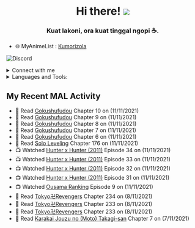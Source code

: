 <h1 align="center">Hi there! <img src="https://media.giphy.com/media/hvRJCLFzcasrR4ia7z/giphy.gif" width="25px"> </h1>
<h3 align="center">Kuat lakoni, ora kuat tinggal ngopi ☕.</h3>

- 🌐 MyAnimeList : [Kumorizola](https://myanimelist.net/animelist/Kumorizola)

![Discord](https://discord.c99.nl/widget/theme-3/761213268009943051.png)
<details>
      <summary>Connect with me</summary>
    <p align="left">
        <a href="https://www.facebook.com/kumori.hartley.1" target="blank"><img align="center"
                src="https://raw.githubusercontent.com/rahuldkjain/github-profile-readme-generator/master/src/images/icons/Social/facebook.svg"
                alt="kumori hartley" height="30" width="40" /></a>
        <a href="https://www.instagram.com/kumorizola/" target="blank"><img align="center"
                src="https://raw.githubusercontent.com/rahuldkjain/github-profile-readme-generator/master/src/images/icons/Social/instagram.svg"
                alt="kumorizola" height="30" width="40" /></a>
        <a href="https://discord.com" target="blank"><img align="center"
                src="https://raw.githubusercontent.com/rahuldkjain/github-profile-readme-generator/master/src/images/icons/Social/discord.svg"
                alt="Kumori#5882" height="30" width="40" /></a>
    </p>
</details>

<details>
    <summary align="left">Languages and Tools:</summary>
<p align="left">
      <a href="https://www.w3schools.com/css/" target="_blank">
        <img src="https://raw.githubusercontent.com/devicons/devicon/master/icons/css3/css3-original-wordmark.svg"
            alt="css3" width="40" height="40" /> </a> <a href="https://www.w3.org/html/" target="_blank"> <img
            src="https://raw.githubusercontent.com/devicons/devicon/master/icons/html5/html5-original-wordmark.svg"
            alt="html5" width="40" height="40" /> </a> <a href="https://www.java.com" target="_blank"> <img
            src="https://raw.githubusercontent.com/devicons/devicon/master/icons/java/java-original.svg" alt="java"
            width="40" height="40" /> </a> <a href="https://developer.mozilla.org/en-US/docs/Web/JavaScript"
            target="_blank"> <img
            src="https://raw.githubusercontent.com/devicons/devicon/master/icons/javascript/javascript-original.svg"
            alt="javascript" width="40" height="40" /> </a> <a href="https://nodejs.org" target="_blank"> <img
            src="https://raw.githubusercontent.com/devicons/devicon/master/icons/nodejs/nodejs-original-wordmark.svg"
            alt="nodejs" width="40" height="40" /> </a> <a href="https://www.python.org" target="_blank"> <img
            src="https://raw.githubusercontent.com/devicons/devicon/master/icons/python/python-original.svg"
            alt="python" width="40" height="40" /> </a> <a href="https://www.typescriptlang.org/" target="_blank"> <img
            src="https://raw.githubusercontent.com/devicons/devicon/master/icons/typescript/typescript-original.svg" 
            alt="typescript" width="40" height="40" /> </a> <a href="https://www.photoshop.com/en" target="_blank"> <img
            src="https://upload.wikimedia.org/wikipedia/commons/a/af/Adobe_Photoshop_CC_icon.svg" alt="photoshop" width="40" height="40"/> </a>
            <a href="https://www.adobe.com/products/premiere.html" target="_blank"> <img
            src="https://upload.wikimedia.org/wikipedia/commons/4/40/Adobe_Premiere_Pro_CC_icon.svg" alt="Premiere pro" width="40" height="40"/> </a>
            <a href="https://www.adobe.com/in/products/illustrator.html" target="_blank"> <img 
            src="https://upload.wikimedia.org/wikipedia/commons/f/fb/Adobe_Illustrator_CC_icon.svg" alt="illustrator" width="40" height="40"/> </a>
                                                                                               
      
</details>


<h2> My Recent MAL Activity</h2>
<!-- MAL_ACTIVITY:start -->

- 📖 Read [Gokushufudou](https://myanimelist.net/manga/112922) Chapter 10 on (11/11/2021)
- 📖 Read [Gokushufudou](https://myanimelist.net/manga/112922) Chapter 9 on (11/11/2021)
- 📖 Read [Gokushufudou](https://myanimelist.net/manga/112922) Chapter 8 on (11/11/2021)
- 📖 Read [Gokushufudou](https://myanimelist.net/manga/112922) Chapter 7 on (11/11/2021)
- 📖 Read [Gokushufudou](https://myanimelist.net/manga/112922) Chapter 6 on (11/11/2021)
- 📖 Read [Solo Leveling](https://myanimelist.net/manga/121496) Chapter 176 on (11/11/2021)
- 📺 Watched [Hunter x Hunter (2011)](https://myanimelist.net/anime/11061) Episode 34 on (11/11/2021)
- 📺 Watched [Hunter x Hunter (2011)](https://myanimelist.net/anime/11061) Episode 33 on (11/11/2021)
- 📺 Watched [Hunter x Hunter (2011)](https://myanimelist.net/anime/11061) Episode 32 on (11/11/2021)
- 📺 Watched [Hunter x Hunter (2011)](https://myanimelist.net/anime/11061) Episode 31 on (11/11/2021)
- 📺 Watched [Ousama Ranking](https://myanimelist.net/anime/40834) Episode 9 on (11/11/2021)
- 📖 Read [Tokyo卍Revengers](https://myanimelist.net/manga/104565) Chapter 234 on (8/11/2021)
- 📖 Read [Tokyo卍Revengers](https://myanimelist.net/manga/104565) Chapter 233 on (8/11/2021)
- 📖 Read [Tokyo卍Revengers](https://myanimelist.net/manga/104565) Chapter 233 on (8/11/2021)
- 📖 Read [Karakai Jouzu no (Moto) Takagi-san](https://myanimelist.net/manga/108187) Chapter 7 on (7/11/2021)

<!-- MAL_ACTIVITY:end -->
